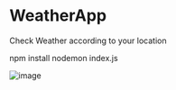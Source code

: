# WeatherApp
Check Weather according to your location

npm install
nodemon index.js

![image](https://github.com/shubhambhor1999/WeatherApp/assets/43696697/b2ed8b7d-6e7b-42a3-8501-2480f46287e7)
